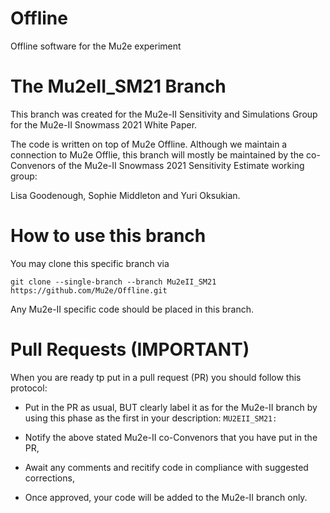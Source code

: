 # Offline
Offline software for the Mu2e experiment

# The Mu2eII_SM21 Branch

This branch was created for the Mu2e-II Sensitivity and Simulations Group for the Mu2e-II Snowmass 2021 White Paper.

The code is written on top of Mu2e Offline. Although we maintain a connection to Mu2e Offlie, this branch will mostly be maintained by the co-Convenors of the Mu2e-II Snowmass 2021 Sensitivity Estimate working group:

Lisa Goodenough, Sophie Middleton and Yuri Oksukian.

# How to use this branch

You may clone this specific branch via

```git clone --single-branch --branch Mu2eII_SM21 https://github.com/Mu2e/Offline.git```

Any Mu2e-II specific code should be placed in this branch. 

# Pull Requests (IMPORTANT)

When you are ready tp put in a pull request (PR) you should follow this protocol:

* Put in the PR as usual, BUT clearly label it as for the Mu2e-II branch by using this phase as the first in your description: ```MU2EII_SM21:```
 
* Notify the above stated Mu2e-II co-Convenors that you have put in the PR,

* Await any comments and recitify code in compliance with suggested corrections,

* Once approved, your code will be added to the Mu2e-II branch only.
